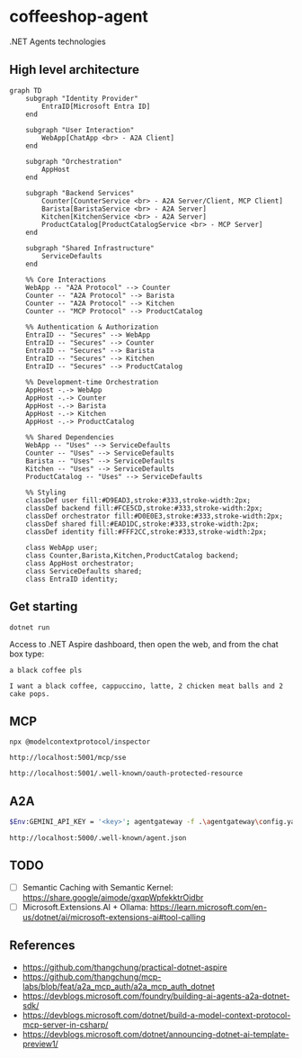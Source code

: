 # coffeeshop-agent
.NET Agents technologies

## High level architecture

```mermaid
graph TD
    subgraph "Identity Provider"
        EntraID[Microsoft Entra ID]
    end

    subgraph "User Interaction"
        WebApp[ChatApp <br> - A2A Client]
    end

    subgraph "Orchestration"
        AppHost
    end

    subgraph "Backend Services"
        Counter[CounterService <br> - A2A Server/Client, MCP Client]
        Barista[BaristaService <br> - A2A Server]
        Kitchen[KitchenService <br> - A2A Server]
        ProductCatalog[ProductCatalogService <br> - MCP Server]
    end

    subgraph "Shared Infrastructure"
        ServiceDefaults
    end

    %% Core Interactions
    WebApp -- "A2A Protocol" --> Counter
    Counter -- "A2A Protocol" --> Barista
    Counter -- "A2A Protocol" --> Kitchen
    Counter -- "MCP Protocol" --> ProductCatalog

    %% Authentication & Authorization
    EntraID -- "Secures" --> WebApp
    EntraID -- "Secures" --> Counter
    EntraID -- "Secures" --> Barista
    EntraID -- "Secures" --> Kitchen
    EntraID -- "Secures" --> ProductCatalog

    %% Development-time Orchestration
    AppHost -.-> WebApp
    AppHost -.-> Counter
    AppHost -.-> Barista
    AppHost -.-> Kitchen
    AppHost -.-> ProductCatalog
    
    %% Shared Dependencies
    WebApp -- "Uses" --> ServiceDefaults
    Counter -- "Uses" --> ServiceDefaults
    Barista -- "Uses" --> ServiceDefaults
    Kitchen -- "Uses" --> ServiceDefaults
    ProductCatalog -- "Uses" --> ServiceDefaults

    %% Styling
    classDef user fill:#D9EAD3,stroke:#333,stroke-width:2px;
    classDef backend fill:#FCE5CD,stroke:#333,stroke-width:2px;
    classDef orchestrator fill:#D0E0E3,stroke:#333,stroke-width:2px;
    classDef shared fill:#EAD1DC,stroke:#333,stroke-width:2px;
    classDef identity fill:#FFF2CC,stroke:#333,stroke-width:2px;

    class WebApp user;
    class Counter,Barista,Kitchen,ProductCatalog backend;
    class AppHost orchestrator;
    class ServiceDefaults shared;
    class EntraID identity;
```

## Get starting

```
dotnet run
```

Access to .NET Aspire dashboard, then open the web, and from the chat box type:

```
a black coffee pls
```

```
I want a black coffee, cappuccino, latte, 2 chicken meat balls and 2 cake pops.
```

## MCP

```
npx @modelcontextprotocol/inspector
```

```
http://localhost:5001/mcp/sse
```

```
http://localhost:5001/.well-known/oauth-protected-resource
```

## A2A

```sh
$Env:GEMINI_API_KEY = '<key>'; agentgateway -f .\agentgateway\config.yaml
```

```
http://localhost:5000/.well-known/agent.json
```

## TODO

- [ ] Semantic Caching with Semantic Kernel: https://share.google/aimode/gxqpWpfekktrOidbr
- [ ] Microsoft.Extensions.AI + Ollama: https://learn.microsoft.com/en-us/dotnet/ai/microsoft-extensions-ai#tool-calling

## References

- https://github.com/thangchung/practical-dotnet-aspire
- https://github.com/thangchung/mcp-labs/blob/feat/a2a_mcp_auth/a2a_mcp_auth_dotnet
- https://devblogs.microsoft.com/foundry/building-ai-agents-a2a-dotnet-sdk/
- https://devblogs.microsoft.com/dotnet/build-a-model-context-protocol-mcp-server-in-csharp/
- https://devblogs.microsoft.com/dotnet/announcing-dotnet-ai-template-preview1/
